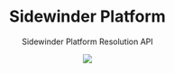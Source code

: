 <div align='center'>

<h1>Sidewinder Platform</h1>

<p>Sidewinder Platform Resolution API</p>

[<img src="https://img.shields.io/npm/v/@sidewinder/platform?label=%40sidewinder%2Fplatform">](https://www.npmjs.com/package/@sidewinder/platform)

</div>